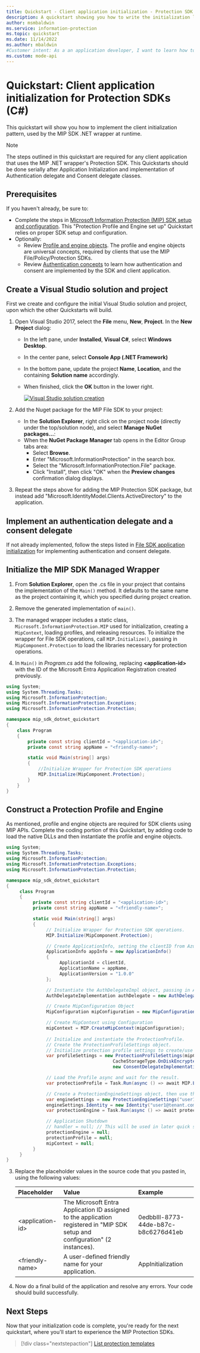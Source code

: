 ```yaml
---
title: Quickstart - Client application initialization - Protection SDK (C#)
description: A quickstart showing you how to write the initialization logic for a Microsoft Information Protection (MIP) SDK - Protection SDK C# client applications (C#)
author: msmbaldwin
ms.service: information-protection
ms.topic: quickstart
ms.date: 11/14/2022
ms.author: mbaldwin
#Customer intent: As a an application developer, I want to learn how to do SDK .NET wrapper initialization, so that I can use the Protection SDK.
ms.custom: mode-api
---
```


# Quickstart: Client application initialization for Protection SDKs (C#)

This quickstart will show you how to implement the client initialization pattern, used by the MIP SDK .NET wrapper at runtime.

> [!NOTE]
> The steps outlined in this quickstart are required for any client application that uses the MIP .NET wrapper's Protection SDK. This Quickstarts should be done serially after Application Initialization and implementation of Authentication delegate and Consent delegate classes.

## Prerequisites

If you haven't already, be sure to:

- Complete the steps in [Microsoft Information Protection (MIP) SDK setup and configuration](setup-configure-mip.md). This "Protection Profile and Engine set up" Quickstart relies on proper SDK setup and configuration.
- Optionally:
  - Review [Profile and engine objects](concept-profile-engine-cpp.md). The profile and engine objects are universal concepts, required by clients that use the MIP File/Policy/Protection SDKs.
  - Review [Authentication concepts](concept-authentication-cpp.md) to learn how authentication and consent are implemented by the SDK and client application.

## Create a Visual Studio solution and project

First we create and configure the initial Visual Studio solution and project, upon which the other Quickstarts will build.

1. Open Visual Studio 2017, select the **File** menu, **New**, **Project**. In the **New Project** dialog:
   - In the left pane, under **Installed**, **Visual C#**, select **Windows Desktop**.
   - In the center pane, select **Console App (.NET Framework)**
   - In the bottom pane, update the project **Name**, **Location**, and the containing **Solution name** accordingly.
   - When finished, click the **OK** button in the lower right.

     [![Visual Studio solution creation](media/quick-app-initialization-csharp/create-vs-solution.png)](media/quick-app-initialization-csharp/create-vs-solution.png#lightbox)

2. Add the Nuget package for the MIP File SDK to your project:
   - In the **Solution Explorer**, right click on the project node (directly under the top/solution node), and select **Manage NuGet packages...**:
   - When the **NuGet Package Manager** tab opens in the Editor Group tabs area:
     - Select **Browse**.
     - Enter "Microsoft.InformationProtection" in the search box.
     - Select the "Microsoft.InformationProtection.File" package.
     - Click "Install", then click "OK" when the **Preview changes** confirmation dialog displays.

3. Repeat the steps above for adding the MIP Protection SDK package, but instead add "Microsoft.IdentityModel.Clients.ActiveDirectory" to the application.

## Implement an authentication delegate and a consent delegate

If not already implemented, follow the steps listed in [File SDK application initialization](quick-app-initialization-csharp.md) for implementing authentication and consent delegate.

## Initialize the MIP SDK Managed Wrapper

1. From **Solution Explorer**, open the .cs file in your project that contains the implementation of the `Main()` method. It defaults to the same name as the project containing it, which you specified during project creation.

2. Remove the generated implementation of `main()`.

3. The managed wrapper includes a static class, `Microsoft.InformationProtection.MIP` used for initialization, creating a `MipContext`, loading profiles, and releasing resources. To initialize the wrapper for File SDK operations, call `MIP.Initialize()`, passing in `MipComponent.Protection` to load the libraries necessary for protection operations.

4. In `Main()` in *Program.cs* add the following, replacing **\<application-id\>** with the ID of the Microsoft Entra Application Registration created previously.

```csharp
using System;
using System.Threading.Tasks;
using Microsoft.InformationProtection;
using Microsoft.InformationProtection.Exceptions;
using Microsoft.InformationProtection.Protection;

namespace mip_sdk_dotnet_quickstart
{
    class Program
    {
        private const string clientId = "<application-id>";
        private const string appName = "<friendly-name>";

        static void Main(string[] args)
        {
            //Initialize Wrapper for Protection SDK operations
            MIP.Initialize(MipComponent.Protection);
        }
    }
}
```

## Construct a Protection Profile and Engine

As mentioned, profile and engine objects are required for SDK clients using MIP APIs. Complete the coding portion of this Quickstart, by adding code to load the native DLLs and then instantiate the profile and engine objects.

```csharp
using System;
using System.Threading.Tasks;
using Microsoft.InformationProtection;
using Microsoft.InformationProtection.Exceptions;
using Microsoft.InformationProtection.Protection;

namespace mip_sdk_dotnet_quickstart
{
     class Program
     {
          private const string clientId = "<application-id>";
          private const string appName = "<friendly-name>";

          static void Main(string[] args)
          {
               // Initialize Wrapper for Protection SDK operations.
               MIP.Initialize(MipComponent.Protection);

               // Create ApplicationInfo, setting the clientID from Azure AD App Registration as the ApplicationId.
               ApplicationInfo appInfo = new ApplicationInfo()
               {
                    ApplicationId = clientId,
                    ApplicationName = appName,
                    ApplicationVersion = "1.0.0"
               };

               // Instantiate the AuthDelegateImpl object, passing in AppInfo.
               AuthDelegateImplementation authDelegate = new AuthDelegateImplementation(appInfo);

               // Create MipConfiguration Object
               MipConfiguration mipConfiguration = new MipConfiguration(appInfo, "mip_data", LogLevel.Trace, false);

               // Create MipContext using Configuration
               mipContext = MIP.CreateMipContext(mipConfiguration);
                
               // Initialize and instantiate the ProtectionProfile.
               // Create the ProtectionProfileSettings object.
               // Initialize protection profile settings to create/use local state.
               var profileSettings = new ProtectionProfileSettings(mipContext,
                                        CacheStorageType.OnDiskEncrypted,                                        
                                        new ConsentDelegateImplementation());

               // Load the Profile async and wait for the result.
               var protectionProfile = Task.Run(async () => await MIP.LoadProtectionProfileAsync(profileSettings)).Result;

               // Create a ProtectionEngineSettings object, then use that to add an engine to the profile.
               var engineSettings = new ProtectionEngineSettings("user1@tenant.com", authDelegate, "", "en-US");
               engineSettings.Identity = new Identity("user1@tenant.com");
               var protectionEngine = Task.Run(async () => await protectionProfile.AddEngineAsync(engineSettings)).Result;

               // Application Shutdown
               // handler = null; // This will be used in later quick starts.
               protectionEngine = null;
               protectionProfile = null;
               mipContext = null;
          }
     }
}
```

3. Replace the placeholder values in the source code that you pasted in, using the following values:

   | Placeholder        | Value                                                                                                                  | Example                              |
   | :----------------- | :--------------------------------------------------------------------------------------------------------------------- | :----------------------------------- |
   | \<application-id\> | The Microsoft Entra Application ID assigned to the application registered in "MIP SDK setup and configuration" (2 instances). | 0edbblll-8773-44de-b87c-b8c6276d41eb |
   | \<friendly-name\>  | A user-defined friendly name for your application.                                                                     | AppInitialization                    |


4. Now do a final build of the application and resolve any errors. Your code should build successfully.

## Next Steps

Now that your initialization code is complete, you're ready for the next quickstart, where you'll start to experience the MIP Protection SDKs.

> [!div class="nextstepaction"]
> [List protection templates](quick-protection-list-templates-csharp.md)
